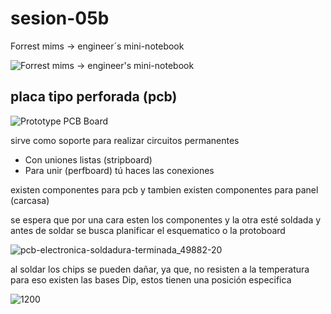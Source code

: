 # sesion-05b

Forrest mims → engineer´s mini-notebook

![Forrest mims → engineer's mini-notebook](https://github.com/user-attachments/assets/9031a41e-9b4e-4898-b060-91f3030cd56b)

## placa tipo perforada (pcb)

![Prototype PCB Board](https://github.com/user-attachments/assets/fc450d2b-8dd2-4d45-879d-bba4ed605fc8)

sirve como soporte para realizar circuitos permanentes

* Con uniones listas (stripboard)
* Para unir (perfboard) tú haces las conexiones

existen componentes para pcb y tambien existen componentes para panel (carcasa)

se espera que por una cara esten los componentes y la otra esté soldada y antes de soldar se busca planificar el esquematico o la protoboard

![pcb-electronica-soldadura-terminada_49882-20](https://github.com/user-attachments/assets/8ee4faf1-1c37-4bbb-bc50-1cdfe1bd3b1a)

al soldar los chips se pueden dañar, ya que, no resisten a la temperatura para eso existen las bases Dip, estos tienen una posición especifica

![1200](https://github.com/user-attachments/assets/433b9af8-8ed5-4bed-a2e0-9793334ed070)
